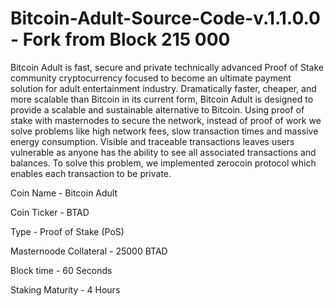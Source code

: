 # Bitcoin-Adult-Source-Code-v.1.1.0.0 - Fork from Block 215 000

Bitcoin Adult is fast, secure and private technically advanced Proof of Stake community cryptocurrency focused to become an ultimate payment solution for adult entertainment industry. Dramatically faster, cheaper, and more scalable than Bitcoin in its current form, Bitcoin Adult is designed to provide a scalable and sustainable alternative to Bitcoin. Using proof of stake with masternodes to secure the network, instead of proof of work we solve problems like high network fees, slow transaction times and massive energy consumption. Visible and traceable transactions leaves users vulnerable as anyone has the ability to see all associated transactions and balances. To solve this problem, we implemented zerocoin protocol which enables each transaction to be private.

Coin Name - Bitcoin Adult

Coin Ticker - BTAD

Type - Proof of Stake (PoS)

Masternoode Collateral - 25000 BTAD

Block time - 60 Seconds

Staking Maturity - 4 Hours

